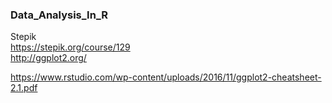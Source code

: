 ### Data_Analysis_In_R
Stepik<br/>
https://stepik.org/course/129 <br/>
http://ggplot2.org/ <br/>

https://www.rstudio.com/wp-content/uploads/2016/11/ggplot2-cheatsheet-2.1.pdf

